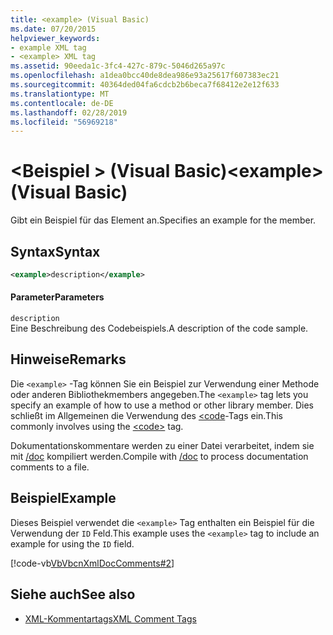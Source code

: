 ```yaml
---
title: <example> (Visual Basic)
ms.date: 07/20/2015
helpviewer_keywords:
- example XML tag
- <example> XML tag
ms.assetid: 90eeda1c-3fc4-427c-879c-5046d265a97c
ms.openlocfilehash: a1dea0bcc40de8dea986e93a25617f607383ec21
ms.sourcegitcommit: 40364ded04fa6cdcb2b6beca7f68412e2e12f633
ms.translationtype: MT
ms.contentlocale: de-DE
ms.lasthandoff: 02/28/2019
ms.locfileid: "56969218"
---
```

# <a name="example-visual-basic"></a><span data-ttu-id="d93b9-102">\<Beispiel > (Visual Basic)</span><span class="sxs-lookup"><span data-stu-id="d93b9-102">\<example> (Visual Basic)</span></span>
<span data-ttu-id="d93b9-103">Gibt ein Beispiel für das Element an.</span><span class="sxs-lookup"><span data-stu-id="d93b9-103">Specifies an example for the member.</span></span>  
  
## <a name="syntax"></a><span data-ttu-id="d93b9-104">Syntax</span><span class="sxs-lookup"><span data-stu-id="d93b9-104">Syntax</span></span>  
  
```xml  
<example>description</example>  
```  
  
#### <a name="parameters"></a><span data-ttu-id="d93b9-105">Parameter</span><span class="sxs-lookup"><span data-stu-id="d93b9-105">Parameters</span></span>  
 `description`  
 <span data-ttu-id="d93b9-106">Eine Beschreibung des Codebeispiels.</span><span class="sxs-lookup"><span data-stu-id="d93b9-106">A description of the code sample.</span></span>  
  
## <a name="remarks"></a><span data-ttu-id="d93b9-107">Hinweise</span><span class="sxs-lookup"><span data-stu-id="d93b9-107">Remarks</span></span>  
 <span data-ttu-id="d93b9-108">Die `<example>` -Tag können Sie ein Beispiel zur Verwendung einer Methode oder anderen Bibliothekmembers angegeben.</span><span class="sxs-lookup"><span data-stu-id="d93b9-108">The `<example>` tag lets you specify an example of how to use a method or other library member.</span></span> <span data-ttu-id="d93b9-109">Dies schließt im Allgemeinen die Verwendung des [\<code](../../../visual-basic/language-reference/xmldoc/code.md)-Tags ein.</span><span class="sxs-lookup"><span data-stu-id="d93b9-109">This commonly involves using the [\<code>](../../../visual-basic/language-reference/xmldoc/code.md) tag.</span></span>  
  
 <span data-ttu-id="d93b9-110">Dokumentationskommentare werden zu einer Datei verarbeitet, indem sie mit [/doc](../../../visual-basic/reference/command-line-compiler/doc.md) kompiliert werden.</span><span class="sxs-lookup"><span data-stu-id="d93b9-110">Compile with [/doc](../../../visual-basic/reference/command-line-compiler/doc.md) to process documentation comments to a file.</span></span>  
  
## <a name="example"></a><span data-ttu-id="d93b9-111">Beispiel</span><span class="sxs-lookup"><span data-stu-id="d93b9-111">Example</span></span>  
 <span data-ttu-id="d93b9-112">Dieses Beispiel verwendet die `<example>` Tag enthalten ein Beispiel für die Verwendung der `ID` Feld.</span><span class="sxs-lookup"><span data-stu-id="d93b9-112">This example uses the `<example>` tag to include an example for using the `ID` field.</span></span>  
  
 [!code-vb[VbVbcnXmlDocComments#2](~/samples/snippets/visualbasic/VS_Snippets_VBCSharp/VbVbcnXmlDocComments/VB/Class1.vb#2)]  
  
## <a name="see-also"></a><span data-ttu-id="d93b9-113">Siehe auch</span><span class="sxs-lookup"><span data-stu-id="d93b9-113">See also</span></span>
- [<span data-ttu-id="d93b9-114">XML-Kommentartags</span><span class="sxs-lookup"><span data-stu-id="d93b9-114">XML Comment Tags</span></span>](../../../visual-basic/language-reference/xmldoc/index.md)
